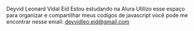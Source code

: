 Deyvid Leonard Vidal Eid
Estou estudando na Alura
Utilizo esse espaço para organizar e compartilhar meus codigos de javascript
você pode me encontrar nesse email: deyvidleo.eid@gmail.com
